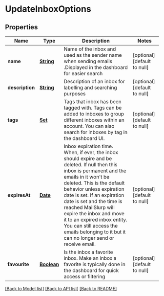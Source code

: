 # UpdateInboxOptions
## Properties

Name | Type | Description | Notes
------------ | ------------- | ------------- | -------------
**name** | [**String**](string) | Name of the inbox and used as the sender name when sending emails .Displayed in the dashboard for easier search | [optional] [default to null]
**description** | [**String**](string) | Description of an inbox for labelling and searching purposes | [optional] [default to null]
**tags** | [**Set**](string) | Tags that inbox has been tagged with. Tags can be added to inboxes to group different inboxes within an account. You can also search for inboxes by tag in the dashboard UI. | [optional] [default to null]
**expiresAt** | [**Date**](DateTime) | Inbox expiration time. When, if ever, the inbox should expire and be deleted. If null then this inbox is permanent and the emails in it won&#39;t be deleted. This is the default behavior unless expiration date is set. If an expiration date is set and the time is reached MailSlurp will expire the inbox and move it to an expired inbox entity. You can still access the emails belonging to it but it can no longer send or receive email. | [optional] [default to null]
**favourite** | [**Boolean**](boolean) | Is the inbox a favorite inbox. Make an inbox a favorite is typically done in the dashboard for quick access or filtering | [optional] [default to null]

[[Back to Model list]](../README#documentation-for-models) [[Back to API list]](../README#documentation-for-api-endpoints) [[Back to README]](../README)

